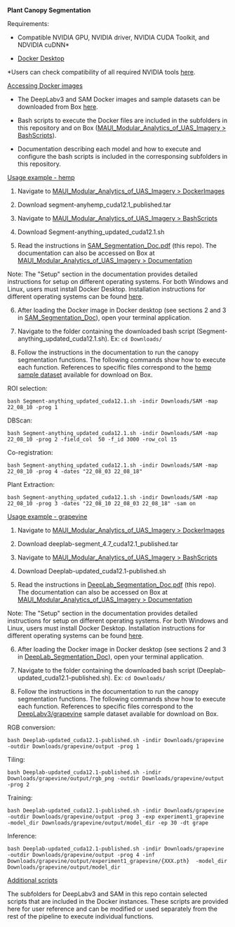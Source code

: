 **Plant Canopy Segmentation**

Requirements:

* Compatible NVIDIA GPU, NVIDIA driver, NVIDIA CUDA Toolkit, and NDVIDIA cuDNN* 

* [Docker Desktop](https://docs.docker.com/desktop/)

*Users can check compatibility of all required NVIDIA tools [here](https://docs.nvidia.com/deeplearning/cudnn/backend/latest/reference/support-matrix.html). 

<ins>Accessing Docker images</ins>

* The DeepLabv3 and SAM Docker images and sample datasets can be downloaded from Box [here](https://cornell.app.box.com/s/vwb7pd4r546rfj0yrflyh4na5dj7ic97/folder/309581343817). 

* Bash scripts to execute the Docker files are included in the subfolders in this repository and on Box ([MAUI_Modular_Analytics_of_UAS_Imagery > BashScripts](https://cornell.app.box.com/s/vwb7pd4r546rfj0yrflyh4na5dj7ic97/folder/309583722636)).

* Documentation describing each model and how to execute and configure the bash scripts is included in the corresponsing subfolders in this repository.

<ins>Usage example - hemp</ins>

1. Navigate to [MAUI_Modular_Analytics_of_UAS_Imagery > DockerImages](https://cornell.app.box.com/s/vwb7pd4r546rfj0yrflyh4na5dj7ic97/folder/309580730005)
   
2. Download segment-anyhemp_cuda12.1_published.tar
   
3. Navigate to [MAUI_Modular_Analytics_of_UAS_Imagery > BashScripts](https://cornell.app.box.com/s/vwb7pd4r546rfj0yrflyh4na5dj7ic97/folder/309583722636)
   
4. Download Segment-anything_updated_cuda12.1.sh
 
5. Read the instructions in [SAM_Segmentation_Doc.pdf](https://github.com/cu-cairlab/MAUI/blob/main/Plant%20Canopy%20Segmentation/SAM/SAM_Segmentation_Doc.pdf) (this repo). The documentation can also be accessed on Box at [MAUI_Modular_Analytics_of_UAS_Imagery > Documentation](https://cornell.app.box.com/s/vwb7pd4r546rfj0yrflyh4na5dj7ic97/folder/309581795265)

Note: The "Setup" section in the documentation provides detailed instructions for setup on different operating systems. For both Windows and Linux, users must install Docker Desktop. Installation instructions for different operating systems can be found [here](https://docs.docker.com/get-started/get-docker/). 

6. After loading the Docker image in Docker desktop (see sections 2 and 3 in [SAM_Segmentation_Doc](https://github.com/cu-cairlab/MAUI/blob/main/Plant%20Canopy%20Segmentation/SAM/SAM_Segmentation_Doc.pdf)), open your terminal application.

7. Navigate to the folder containing the downloaded bash script (Segment-anything_updated_cuda12.1.sh). Ex:
   ```cd Downloads/```

8. Follow the instructions in the documentation to run the canopy segmentation functions. The following commands show how to execute each function. References to specific files correspond to the [hemp sample dataset](https://cornell.app.box.com/s/vwb7pd4r546rfj0yrflyh4na5dj7ic97/folder/309582472093) available for download on Box.

ROI selection:

```bash Segment-anything_updated_cuda12.1.sh -indir Downloads/SAM -map 22_08_10 -prog 1```

DBScan:

```bash Segment-anything_updated_cuda12.1.sh -indir Downloads/SAM -map 22_08_10 -prog 2 -field_col  50 -f_id 3000 -row_col 15```

Co-registration:

```bash Segment-anything_updated_cuda12.1.sh -indir Downloads/SAM -map 22_08_10 -prog 4 -dates "22_08_03 22_08_18"```

Plant Extraction:

```bash Segment-anything_updated_cuda12.1.sh -indir Downloads/SAM -map 22_08_10 -prog 3 -dates "22_08_10 22_08_03 22_08_18" -sam on```

<ins>Usage example - grapevine</ins>

1. Navigate to [MAUI_Modular_Analytics_of_UAS_Imagery > DockerImages](https://cornell.app.box.com/s/vwb7pd4r546rfj0yrflyh4na5dj7ic97/folder/309580730005)
   
2. Download deeplab-segment_4.7_cuda12.1_published.tar
   
3. Navigate to [MAUI_Modular_Analytics_of_UAS_Imagery > BashScripts](https://cornell.app.box.com/s/vwb7pd4r546rfj0yrflyh4na5dj7ic97/folder/309583722636)
   
4. Download Deeplab-updated_cuda12.1-published.sh
 
5. Read the instructions in [DeepLab_Segmentation_Doc.pdf](https://github.com/cu-cairlab/MAUI/blob/main/Plant%20Canopy%20Segmentation/DeepLabv3/Deeplab_Segmentation_Doc.pdf) (this repo). The documentation can also be accessed on Box at [MAUI_Modular_Analytics_of_UAS_Imagery > Documentation](https://cornell.app.box.com/s/vwb7pd4r546rfj0yrflyh4na5dj7ic97/folder/309581795265)

Note: The "Setup" section in the documentation provides detailed instructions for setup on different operating systems. For both Windows and Linux, users must install Docker Desktop. Installation instructions for different operating systems can be found [here](https://docs.docker.com/get-started/get-docker/). 

6. After loading the Docker image in Docker desktop (see sections 2 and 3 in [DeepLab_Segmentation_Doc](https://github.com/cu-cairlab/MAUI/blob/main/Plant%20Canopy%20Segmentation/DeepLabv3/Deeplab_Segmentation_Doc.pdf)), open your terminal application.

7. Navigate to the folder containing the downloaded bash script (Deeplab-updated_cuda12.1-published.sh). Ex:
   ```cd Downloads/```

8. Follow the instructions in the documentation to run the canopy segmentation functions. The following commands show how to execute each function. References to specific files correspond to the [DeepLabv3/grapevine](https://cornell.app.box.com/s/vwb7pd4r546rfj0yrflyh4na5dj7ic97/folder/309584279948) sample dataset available for download on Box.

RGB conversion:

```bash Deeplab-updated_cuda12.1-published.sh -indir Downloads/grapevine -outdir Downloads/grapevine/output -prog 1```

Tiling:

```bash Deeplab-updated_cuda12.1-published.sh -indir Downloads/grapevine/output/rgb_png -outdir Downloads/grapevine/output -prog 2```

Training:

```bash Deeplab-updated_cuda12.1-published.sh -indir Downloads/grapevine -outdir Downloads/grapevine/output -prog 3 -exp experiment1_grapevine -model_dir Downloads/grapevine/output/model_dir -ep 30 -dt grape```

Inference:

```bash Deeplab-updated_cuda12.1-published.sh -indir Downloads/grapevine -outdir Downloads/grapevine/output -prog 4 -inf Downloads/grapevine/output/experiment1_grapevine/{XXX.pth}  -model_dir Downloads/grapevine/output/model_dir```


<ins>Additional scripts</ins>

The subfolders for DeepLabv3 and SAM in this repo contain selected scripts that are included in the Docker instances. These scripts are provided here for user reference and can be modified or used separately from the rest of the pipeline to execute individual functions. 


   
